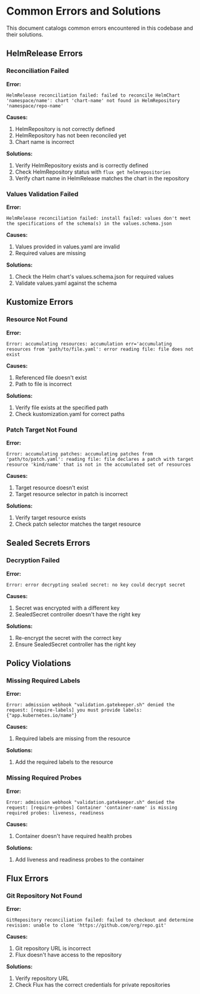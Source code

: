# Common Errors and Solutions

This document catalogs common errors encountered in this codebase and their solutions.

## HelmRelease Errors

### Reconciliation Failed

**Error:**
```
HelmRelease reconciliation failed: failed to reconcile HelmChart 'namespace/name': chart 'chart-name' not found in HelmRepository 'namespace/repo-name'
```

**Causes:**
1. HelmRepository is not correctly defined
2. HelmRepository has not been reconciled yet
3. Chart name is incorrect

**Solutions:**
1. Verify HelmRepository exists and is correctly defined
2. Check HelmRepository status with `flux get helmrepositories`
3. Verify chart name in HelmRelease matches the chart in the repository

### Values Validation Failed

**Error:**
```
HelmRelease reconciliation failed: install failed: values don't meet the specifications of the schema(s) in the values.schema.json
```

**Causes:**
1. Values provided in values.yaml are invalid
2. Required values are missing

**Solutions:**
1. Check the Helm chart's values.schema.json for required values
2. Validate values.yaml against the schema

## Kustomize Errors

### Resource Not Found

**Error:**
```
Error: accumulating resources: accumulation err='accumulating resources from 'path/to/file.yaml': error reading file: file does not exist
```

**Causes:**
1. Referenced file doesn't exist
2. Path to file is incorrect

**Solutions:**
1. Verify file exists at the specified path
2. Check kustomization.yaml for correct paths

### Patch Target Not Found

**Error:**
```
Error: accumulating patches: accumulating patches from 'path/to/patch.yaml': reading file: file declares a patch with target resource 'kind/name' that is not in the accumulated set of resources
```

**Causes:**
1. Target resource doesn't exist
2. Target resource selector in patch is incorrect

**Solutions:**
1. Verify target resource exists
2. Check patch selector matches the target resource

## Sealed Secrets Errors

### Decryption Failed

**Error:**
```
Error: error decrypting sealed secret: no key could decrypt secret
```

**Causes:**
1. Secret was encrypted with a different key
2. SealedSecret controller doesn't have the right key

**Solutions:**
1. Re-encrypt the secret with the correct key
2. Ensure SealedSecret controller has the right key

## Policy Violations

### Missing Required Labels

**Error:**
```
Error: admission webhook "validation.gatekeeper.sh" denied the request: [require-labels] you must provide labels: {"app.kubernetes.io/name"}
```

**Causes:**
1. Required labels are missing from the resource

**Solutions:**
1. Add the required labels to the resource

### Missing Required Probes

**Error:**
```
Error: admission webhook "validation.gatekeeper.sh" denied the request: [require-probes] Container 'container-name' is missing required probes: liveness, readiness
```

**Causes:**
1. Container doesn't have required health probes

**Solutions:**
1. Add liveness and readiness probes to the container

## Flux Errors

### Git Repository Not Found

**Error:**
```
GitRepository reconciliation failed: failed to checkout and determine revision: unable to clone 'https://github.com/org/repo.git'
```

**Causes:**
1. Git repository URL is incorrect
2. Flux doesn't have access to the repository

**Solutions:**
1. Verify repository URL
2. Check Flux has the correct credentials for private repositories